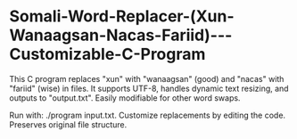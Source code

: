 # Somali-Word-Replacer-(Xun-Wanaagsan-Nacas-Fariid)---Customizable-C-Program
This C program replaces "xun" with "wanaagsan" (good) and "nacas" with "fariid" (wise) in files. 
It supports UTF-8, handles dynamic text resizing, and outputs to "output.txt". 
Easily modifiable for other word swaps.

Run with: ./program input.txt. Customize replacements by editing the code. Preserves original file structure.
